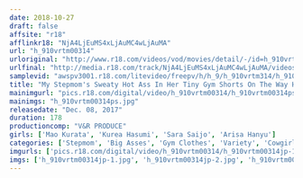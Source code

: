 ```yaml
---
date: 2018-10-27
draft: false
affsite: "r18"
afflinkr18: "NjA4LjEuMS4xLjAuMC4wLjAuMA"
url: "h_910vrtm00314"
urloriginal: "http://www.r18.com/videos/vod/movies/detail/-/id=h_910vrtm00314"
urlfinal: "http://media.r18.com/track/NjA4LjEuMS4xLjAuMC4wLjAuMA/videos/vod/movies/detail/-/id=h_910vrtm00314"
samplevid: "awspv3001.r18.com/litevideo/freepv/h/h_9/h_910vrtm314/h_910vrtm314_dmb_w.mp4"
title: "My Stepmom's Sweaty Hot Ass In Her Tiny Gym Shorts On The Way Home From Volleyball Practice! Hot Stepmom Rides Cowgirl On Her Son's Hard Rod! Sweat Flies As She Shakes Her Hips Hard And Gets Lots Of Creampies! 2"
mainimgurl: "pics.r18.com/digital/video/h_910vrtm00314/h_910vrtm00314ps.jpg"
mainimgs: "h_910vrtm00314ps.jpg"
releasedate: "Dec. 08, 2017"
duration: 178
productioncomp: "V&R PRODUCE"
girls: ['Mao Kurata', 'Kurea Hasumi', 'Sara Saijo', 'Arisa Hanyu']
categories: ['Stepmom', 'Big Asses', 'Gym Clothes', 'Variety', 'Cowgirl', 'Creampie', 'Hi-Def']
imgurls: ['pics.r18.com/digital/video/h_910vrtm00314/h_910vrtm00314jp-1.jpg', 'pics.r18.com/digital/video/h_910vrtm00314/h_910vrtm00314jp-2.jpg', 'pics.r18.com/digital/video/h_910vrtm00314/h_910vrtm00314jp-3.jpg', 'pics.r18.com/digital/video/h_910vrtm00314/h_910vrtm00314jp-4.jpg', 'pics.r18.com/digital/video/h_910vrtm00314/h_910vrtm00314jp-5.jpg', 'pics.r18.com/digital/video/h_910vrtm00314/h_910vrtm00314jp-6.jpg', 'pics.r18.com/digital/video/h_910vrtm00314/h_910vrtm00314jp-7.jpg', 'pics.r18.com/digital/video/h_910vrtm00314/h_910vrtm00314jp-8.jpg', 'pics.r18.com/digital/video/h_910vrtm00314/h_910vrtm00314jp-9.jpg', 'pics.r18.com/digital/video/h_910vrtm00314/h_910vrtm00314jp-10.jpg', 'pics.r18.com/digital/video/h_910vrtm00314/h_910vrtm00314jp-11.jpg', 'pics.r18.com/digital/video/h_910vrtm00314/h_910vrtm00314jp-12.jpg', 'pics.r18.com/digital/video/h_910vrtm00314/h_910vrtm00314jp-13.jpg', 'pics.r18.com/digital/video/h_910vrtm00314/h_910vrtm00314jp-14.jpg', 'pics.r18.com/digital/video/h_910vrtm00314/h_910vrtm00314jp-15.jpg', 'pics.r18.com/digital/video/h_910vrtm00314/h_910vrtm00314jp-16.jpg', 'pics.r18.com/digital/video/h_910vrtm00314/h_910vrtm00314jp-17.jpg', 'pics.r18.com/digital/video/h_910vrtm00314/h_910vrtm00314jp-18.jpg', 'pics.r18.com/digital/video/h_910vrtm00314/h_910vrtm00314jp-19.jpg', 'pics.r18.com/digital/video/h_910vrtm00314/h_910vrtm00314jp-20.jpg']
imgs: ['h_910vrtm00314jp-1.jpg', 'h_910vrtm00314jp-2.jpg', 'h_910vrtm00314jp-3.jpg', 'h_910vrtm00314jp-4.jpg', 'h_910vrtm00314jp-5.jpg', 'h_910vrtm00314jp-6.jpg', 'h_910vrtm00314jp-7.jpg', 'h_910vrtm00314jp-8.jpg', 'h_910vrtm00314jp-9.jpg', 'h_910vrtm00314jp-10.jpg', 'h_910vrtm00314jp-11.jpg', 'h_910vrtm00314jp-12.jpg', 'h_910vrtm00314jp-13.jpg', 'h_910vrtm00314jp-14.jpg', 'h_910vrtm00314jp-15.jpg', 'h_910vrtm00314jp-16.jpg', 'h_910vrtm00314jp-17.jpg', 'h_910vrtm00314jp-18.jpg', 'h_910vrtm00314jp-19.jpg', 'h_910vrtm00314jp-20.jpg']
---
```

